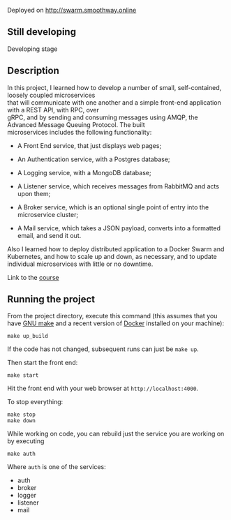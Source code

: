 Deployed on http://swarm.smoothway.online

## Still developing

Developing stage

## Description
In this project, I learned how to develop a number of small, self-contained, loosely coupled microservices  
that will communicate with one another and a simple front-end application with a REST API, with RPC, over  
gRPC, and by sending and consuming messages using AMQP, the Advanced Message Queuing Protocol. The built  
microservices includes the following functionality:

* A Front End service, that just displays web pages;

* An Authentication service, with a Postgres database;

* A Logging service, with a MongoDB database;

* A Listener service, which receives messages from RabbitMQ and acts upon them;

* A Broker service, which is an optional single point of entry into the microservice cluster;

* A Mail service, which takes a JSON payload, converts into a formatted email, and send it out.

Also I learned how to deploy distributed application to a Docker Swarm and Kubernetes, and how to scale up and down, as necessary, and to update individual microservices with little or no downtime.

Link to the [course](https://www.udemy.com/course/working-with-microservices-in-go/)


## Running the project

From the project directory, execute this command (this assumes that you have 
[GNU make](https://www.gnu.org/software/make/) and a recent version
of [Docker](https://www.docker.com/products/docker-desktop) installed on your machine):

~~~
make up_build 
~~~

If the code has not changed, subsequent runs can just be `make up`.

Then start the front end:

~~~
make start
~~~

Hit the front end with your web browser at `http://localhost:4000`.

To stop everything:

~~~
make stop
make down
~~~

While working on code, you can rebuild just the service you are working on by
executing

`make auth`

Where `auth` is one of the services:

- auth
- broker
- logger
- listener
- mail
